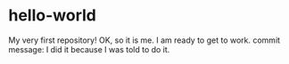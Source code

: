 # hello-world
My very first repository!
OK, so it is me.  I am ready to get to work.
commit message: I did it because I was told to do it.
